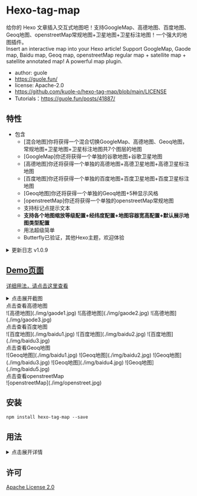 <!-- This plugin is developed by guole.fun -->
# Hexo-tag-map
给你的 Hexo 文章插入交互式地图吧！支持GoogleMap、高德地图、百度地图、Geoq地图、openstreetMap常规地图+卫星地图+卫星标注地图！一个强大的地图插件。  
Insert an interactive map into your Hexo article! Support GoogleMap, Gaode map, Baidu map, Geoq map, openstreetMap regular map + satellite map + satellite annotated map! A powerful map plugin.
* author: guole
* https://guole.fun/
* license: Apache-2.0
* https://github.com/kuole-o/hexo-tag-map/blob/main/LICENSE
* Tutorials：https://guole.fun/posts/41887/

## 特性

* 包含
  * [混合地图]你将获得一个混合切换GoogleMap、高德地图、Geoq地图，常规地图+卫星地图+卫星标注地图共7个图层的地图  
  * [GoogleMap]你还将获得一个单独的谷歌地图+谷歌卫星地图  
  * [高德地图]你还将获得一个单独的高德地图+高德卫星地图+高德卫星标注地图  
  * [百度地图]你还将获得一个单独的百度地图+百度卫星地图+百度卫星标注地图  
  * [Geoq地图]你还将获得一个单独的Geoq地图+5种显示风格  
  * [openstreetMap]你还将获得一个单独的openstreetMap常规地图  
  * 支持标记点提示文本
  * **支持各个地图缩放等级配置+经纬度配置+地图容器宽高配置+默认展示地图类型配置**
  * 用法超级简单
  * Butterfly已验证，其他Hexo主题，欢迎体验  

<details>
<summary>更新日志 v1.0.9</summary>
  * 发布第一个正式版本 <br>
  * 若干优化 <br>
</details>

## [Demo页面](https://guole.fun/map/)

[详细用法，请点击这里查看](https://guole.fun/posts/41887/)

<details>
<summary>点击展开截图</summary>

<details>
<summary>点击查看混合地图</summary>
![混合地图](./img/hunhe1.jpg)
![混合地图](./img/hunhe2.jpg)
![混合地图](./img/hunhe3.jpg)
![混合地图](./img/hunhe4.jpg)
![混合地图](./img/hunhe5.jpg)
![混合地图](./img/hunhe6.jpg)
![混合地图](./img/hunhe7.jpg)
</details>

<summary>点击查看谷歌地图</summary>
![谷歌地图](./img/google1.jpg)
![谷歌地图](./img/google2.jpg)
![谷歌地图](./img/google3.jpg)
</details>

<summary>点击查看高德地图</summary>
![高德地图](./img/gaode1.jpg)
![高德地图](./img/gaode2.jpg)
![高德地图](./img/gaode3.jpg)
</details>

<summary>点击查看百度地图</summary>
![百度地图](./img/baidu1.jpg)
![百度地图](./img/baidu2.jpg)
![百度地图](./img/baidu3.jpg)
</details>

<summary>点击查看Geoq地图</summary>
![Geoq地图](./img/baidu1.jpg)
![Geoq地图](./img/baidu2.jpg)
![Geoq地图](./img/baidu3.jpg)
![Geoq地图](./img/baidu4.jpg)
![Geoq地图](./img/baidu5.jpg)
</details>

<summary>点击查看openstreetMap</summary>
![openstreetMap](./img/openstreet.jpg)
</details>

</details>

## 安装

```shell
npm install hexo-tag-map --save
```

## 用法

<details>
<summary>点击展开详情</summary>

插入一个混合地图的示例：
{% map %}
  
插入一个高德地图的示例：
{% gaodeMap %} 
  
插入一个openstreetMap的示例：
{% openstreetMap %}
  
插入一个百度地图的示例：
{% baiduMap %}
  
插入一个geoqMap的示例：
{% geoqMap %}
  
插入一个googleMap的示例：
{% googleMap %}

[详细用法，请点击这里查看](https://guole.fun/posts/41887/)
</details>

## 许可
[Apache License 2.0](https://github.com/kuole-o/hexo-tag-map/blob/main/LICENSE)